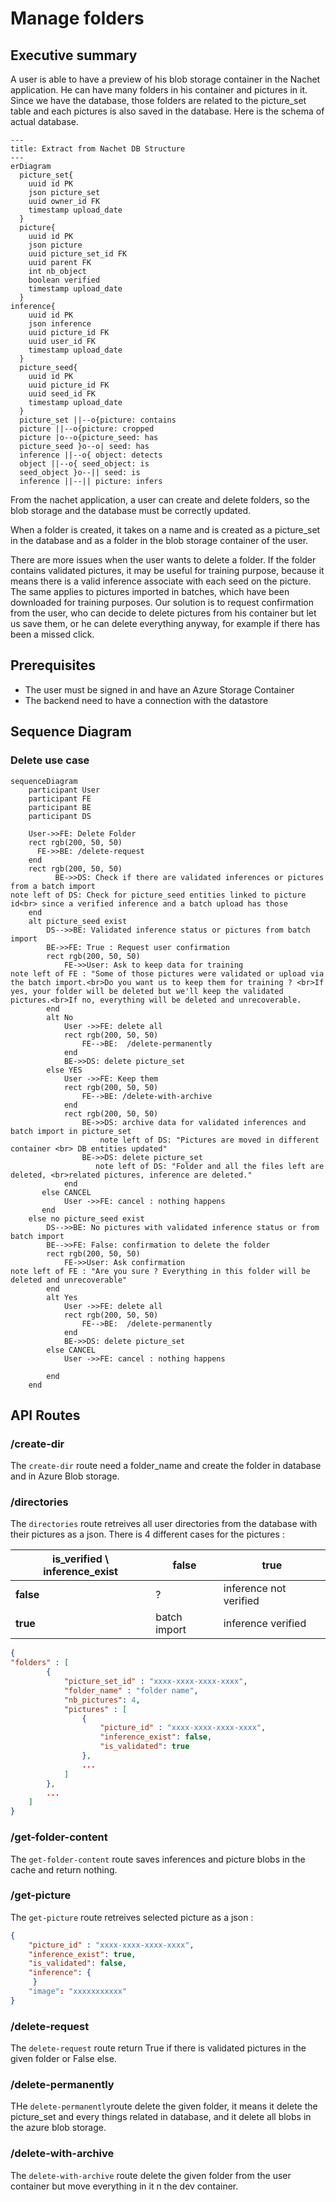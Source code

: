 # Manage folders

## Executive summary

A user is able to have a preview of his blob storage container in the Nachet
application. He can have many folders in his container and pictures in it. Since
we have the database, those folders are related to the picture_set table and
each pictures is also saved in the database. Here is the schema of actual
database.

``` mermaid
---
title: Extract from Nachet DB Structure 
---
erDiagram
  picture_set{
    uuid id PK
    json picture_set
    uuid owner_id FK
    timestamp upload_date
  }
  picture{
    uuid id PK
    json picture
    uuid picture_set_id FK
    uuid parent FK
    int nb_object
    boolean verified
    timestamp upload_date 
  }
inference{
    uuid id PK
    json inference 
    uuid picture_id FK
    uuid user_id FK
    timestamp upload_date
  }
  picture_seed{
    uuid id PK
    uuid picture_id FK
    uuid seed_id FK
    timestamp upload_date
  }
  picture_set ||--o{picture: contains
  picture ||--o{picture: cropped
  picture |o--o{picture_seed: has
  picture_seed }o--o| seed: has
  inference ||--o{ object: detects
  object ||--o{ seed_object: is
  seed_object }o--|| seed: is
  inference ||--|| picture: infers

```

From the nachet application, a user can create and delete folders, so the blob
storage and the database must be correctly updated.

When a folder is created, it takes on a name and is created as a picture_set in
the database and as a folder in the blob storage container of the user.

There are more issues when the user wants to delete a folder. If the folder
contains validated pictures, it may be useful for training purpose, because it
means there is a valid inference associate with each seed on the picture. The
same applies to pictures imported in batches, which have been downloaded for
training purposes. Our solution is to request confirmation from the user, who
can decide to delete pictures from his container but let us save them, or he can
delete everything anyway, for example if there has been a missed click.

## Prerequisites

- The user must be signed in and have an Azure Storage Container
- The backend need to have a connection with the datastore

## Sequence Diagram

### Delete use case

```mermaid
sequenceDiagram
    participant User
    participant FE
    participant BE
    participant DS

    User->>FE: Delete Folder
    rect rgb(200, 50, 50)
      FE->>BE: /delete-request
    end
    rect rgb(200, 50, 50)
          BE->>DS: Check if there are validated inferences or pictures from a batch import
note left of DS: Check for picture_seed entities linked to picture id<br> since a verified inference and a batch upload has those
    end
    alt picture_seed exist
        DS-->>BE: Validated inference status or pictures from batch import
        BE->>FE: True : Request user confirmation
        rect rgb(200, 50, 50)
            FE->>User: Ask to keep data for training
note left of FE : "Some of those pictures were validated or upload via the batch import.<br>Do you want us to keep them for training ? <br>If yes, your folder will be deleted but we'll keep the validated pictures.<br>If no, everything will be deleted and unrecoverable.
        end
        alt No
            User ->>FE: delete all
            rect rgb(200, 50, 50)
                FE-->BE:  /delete-permanently
            end
            BE->>DS: delete picture_set
        else YES
            User ->>FE: Keep them
            rect rgb(200, 50, 50)
                FE-->BE: /delete-with-archive
            end
            rect rgb(200, 50, 50)
                BE->>DS: archive data for validated inferences and batch import in picture_set
                    note left of DS: "Pictures are moved in different container <br> DB entities updated" 
                BE->>DS: delete picture_set
                   note left of DS: "Folder and all the files left are deleted, <br>related pictures, inference are deleted." 
            end
       else CANCEL
            User ->>FE: cancel : nothing happens
       end
    else no picture_seed exist
        DS-->>BE: No pictures with validated inference status or from batch import
        BE-->>FE: False: confirmation to delete the folder
        rect rgb(200, 50, 50)
            FE->>User: Ask confirmation
note left of FE : "Are you sure ? Everything in this folder will be deleted and unrecoverable"
        end
        alt Yes
            User ->>FE: delete all
            rect rgb(200, 50, 50)
                FE-->BE:  /delete-permanently
            end
            BE->>DS: delete picture_set
        else CANCEL
            User ->>FE: cancel : nothing happens
        
        end
    end

```

## API Routes

### /create-dir

The `create-dir` route need a folder_name and create the folder in database and
in Azure Blob storage.

### /directories

The `directories` route retreives all user directories from the database with their pictures as a json. There is 4 different cases for the pictures :

| **is_verified \\ inference_exist** | **false**              | **true**             |
|------------------------------------|----------------------|-----------------------|
| **false**                           | ? | inference not verified  |
| **true**                          | batch import | inference verified |

```json
{
"folders" : [
        {
            "picture_set_id" : "xxxx-xxxx-xxxx-xxxx",
            "folder_name" : "folder name",
            "nb_pictures": 4,
            "pictures" : [
                {
                    "picture_id" : "xxxx-xxxx-xxxx-xxxx",
                    "inference_exist": false,
                    "is_validated": true
                },
                ...
            ]
        },
        ...
    ]
}
```

### /get-folder-content

The `get-folder-content` route saves inferences and picture blobs in the cache and return nothing.

### /get-picture

The `get-picture` route retreives selected picture as a json :

```json
{
    "picture_id" : "xxxx-xxxx-xxxx-xxxx",
    "inference_exist": true,
    "is_validated": false,
    "inference": {
     }
    "image": "xxxxxxxxxxx"
}
```

### /delete-request

The `delete-request` route return True if there is validated pictures in the
given folder or False else.

### /delete-permanently

THe `delete-permanently`route delete the given folder, it means it delete the
picture_set and every things related in database, and it delete all blobs in the
azure blob storage.

### /delete-with-archive

The `delete-with-archive` route delete the given folder from the user container
but move everything in it n the dev container.
